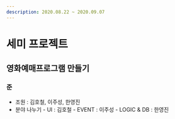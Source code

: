 ```yaml
---
description: 2020.08.22 ~ 2020.09.07
---
```


# 세미 프로젝트

## 영화예매프로그램 만들기

### 준

* 조원 : 김호철, 이주성, 한영진
* 분야 나누기 - UI : 김호철 - EVENT : 이주성 - LOGIC & DB : 한영진

